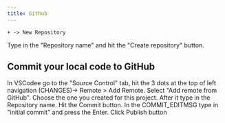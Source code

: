 ```yaml
---
title: Github
---
```


`+ -> New Repository`

Type in the "Repository name" and hit the "Create repository" button.

## Commit your local code to GitHub
In VSCodee go to the "Source Control" tab, hit the 3 dots at the top of left navigation (CHANGES)-> Remote > Add Remote.
Select "Add remote from GitHub".
Choose the one you created for this project. 
After it type in the Repository name.
Hit the Commit button. In the COMMIT_EDITMSG type in "initial commit" and press the Enter.
Click Publish button

